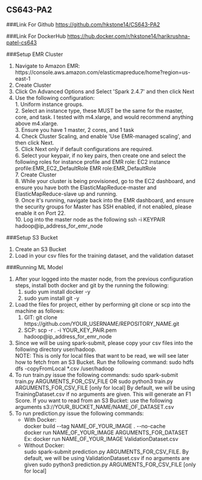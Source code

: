 ## CS643-PA2

###Link For Github
https://github.com/hkstone14/CS643-PA2

###Link For DockerHub
https://hub.docker.com/r/hkstone14/harikrushna-patel-cs643

###Setup EMR Cluster
<ol>
<li>Navigate to Amazon EMR: https://console.aws.amazon.com/elasticmapreduce/home?region=us-east-1</li>
<li>Create Cluster</li>
<li>Click On Advanced Options and Select 'Spark 2.4.7' and then click Next</li>
<li>
Use the following configuration: <br/>
1. Uniform instance groups. <br/>
2. Select an instance type, these MUST be the same for the master, core, and task. I tested with m4.xlarge, and would
recommend anything above m4.xlarge. <br/>
3. Ensure you have 1 master, 2 cores, and 1 task <br/>
4. Check Cluster Scaling, and enable 'Use EMR-managed scaling', and then click Next. <br/>
5. Click Next only if default configurations are required. <br/>
6. Select your keypair, if no key pairs, then create one and select the following roles for instance profile and EMR role:
EC2 instance profile:EMR_EC2_DefaultRole
EMR role:EMR_DefaultRole <br/>
7. Create Cluster <br/>
8. While your cluster is being provisioned, go to the EC2 dashboard, and ensure you have both the ElasticMapReduce-master and ElasticMapReduce-slave up and running. <br/>
9. Once it's running, navigate back into the EMR dashboard, and ensure the security groups for Master has SSH enabled, if not enabled, please enable it on Port 22. <br/>
10. Log into the master node as the following ssh -i KEYPAIR hadoop@ip_address_for_emr_node <br/>
</li>
</ol>

###Setup S3 Bucket
<ol>
<li>Create an S3 Bucket</li>
<li>Load in your csv files for the training dataset, and the validation dataset</li>
</ol>

###Running ML Model
<ol>
<li>After your logged into the master node, from the previous configuration steps, install both docker and git by the running the following:
<ol>
<li>
sudo yum install docker -y
</li>
<li>
sudo yum install git -y
</li>
</ol></li>
<li>Load the files for project, either by performing git clone or scp into the machine as follows:
<ol>
<li>
GIT: git clone https://github.com/YOUR_USERNAME/REPOSITORY_NAME.git <br/>
</li>
<li>
SCP: scp -r . -i YOUR_KEY_PAIR.pem hadoop@ip_address_for_emr_node
</li>
</ol>
</li>
<li>
Since we will be using spark-submit, please copy your csv files into the following directory
user/hadoop. <br/>
NOTE: This is only for local files that want to be read, we will see later how to fetch from an S3 Bucket.
Run the following command: sudo hdfs dfs -copyFromLocal *.csv /user/hadoop
</li>
<li>
To run train.py issue the following commands:
sudo spark-submit train.py ARGUMENTS_FOR_CSV_FILE OR
sudo python3 train.py ARGUMENTS_FOR_CSV_FILE [only for local]
By default, we will be using TrainingDataset.csv if no arguments are given.
This will generate an F1 Score.
If you want to read from an S3 Bucket: use the following arguments
s3://YOUR_BUCKET_NAME/NAME_OF_DATASET.csv
</li>
<li>
To run prediction.py issue the following commands:
<ul>
    <li>
         With Docker: <br/>
            docker build --tag NAME_OF_YOUR_IMAGE . --no-cache <br/>
            docker run NAME_OF_YOUR_IMAGE ARGUMENTS_FOR_DATASET
            Ex: docker run NAME_OF_YOUR_IMAGE ValidationDataset.csv
    </li>
    <li>
         Without Docker: <br/>
            sudo spark-submit prediction.py ARGUMENTS_FOR_CSV_FILE. By default, we will be using ValidationDataset.csv if no arguments are given
            sudo python3 prediction.py ARGUMENTS_FOR_CSV_FILE [only for local]
    </li>
</ul>
</li>
</ol>